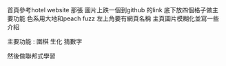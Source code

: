 首頁參考hotel website 那張
圖片上跌一個到github 的link 底下放四個格子做主要功能
色系用大地和peach fuzz
左上角要有網頁名稱
主頁圖片模糊化並寫一些介紹

主要功能 : 
圍棋
生化
猜數字

然後做聯邦式學習
